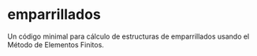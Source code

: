 # emparrillados

Un código minimal para cálculo de estructuras de emparrillados usando el Método de Elementos Finitos.